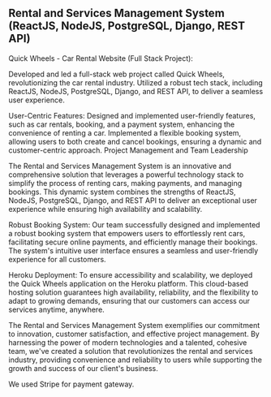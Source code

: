 ## Rental and Services Management System (ReactJS, NodeJS, PostgreSQL, Django, REST API)

Quick Wheels - Car Rental Website (Full Stack Project):

Developed and led a full-stack web project called Quick Wheels, revolutionizing the car rental industry.
Utilized a robust tech stack, including ReactJS, NodeJS, PostgreSQL, Django, and REST API, to deliver a seamless user experience.

User-Centric Features:
Designed and implemented user-friendly features, such as car rentals, booking, and a payment system, enhancing the convenience of renting a car.
Implemented a flexible booking system, allowing users to both create and cancel bookings, ensuring a dynamic and customer-centric approach.
Project Management and Team Leadership

The Rental and Services Management System is an innovative and comprehensive solution that leverages a powerful technology stack to simplify the process of renting cars, making payments, and managing bookings. This dynamic system combines the strengths of ReactJS, NodeJS, PostgreSQL, Django, and REST API to deliver an exceptional user experience while ensuring high availability and scalability.

Robust Booking System: Our team successfully designed and implemented a robust booking system that empowers users to effortlessly rent cars, facilitating secure online payments, and efficiently manage their bookings. The system's intuitive user interface ensures a seamless and user-friendly experience for all customers.

Heroku Deployment: To ensure accessibility and scalability, we deployed the Quick Wheels application on the Heroku platform. This cloud-based hosting solution guarantees high availability, reliability, and the flexibility to adapt to growing demands, ensuring that our customers can access our services anytime, anywhere.

The Rental and Services Management System exemplifies our commitment to innovation, customer satisfaction, and effective project management. By harnessing the power of modern technologies and a talented, cohesive team, we've created a solution that revolutionizes the rental and services industry, providing convenience and reliability to users while supporting the growth and success of our client's business.

We used Stripe for payment gateway.

